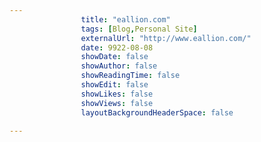 ---
                title: "eallion.com"
                tags: [Blog,Personal Site]
                externalUrl: "http://www.eallion.com/"
                date: 9922-08-08
                showDate: false
                showAuthor: false
                showReadingTime: false
                showEdit: false
                showLikes: false
                showViews: false
                layoutBackgroundHeaderSpace: false
                ---
